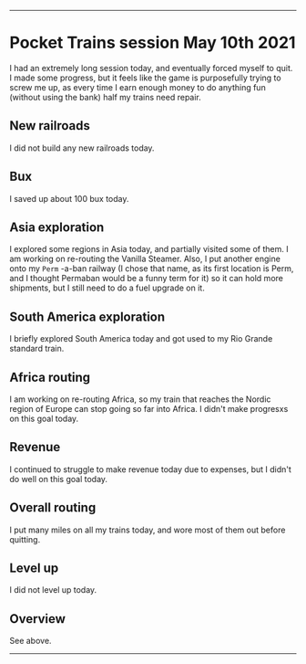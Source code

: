 
***

# Pocket Trains session May 10th 2021

I had an extremely long session today, and eventually forced myself to quit. I made some progress, but it feels like the game is purposefully trying to screw me up, as every time I earn enough money to do anything fun (without using the bank) half my trains need repair.

## New railroads

I did not build any new railroads today.

## Bux

I saved up about 100 bux today.

## Asia exploration

I explored some regions in Asia today, and partially visited some of them. I am working on re-routing the Vanilla Steamer. Also, I put another engine onto my `Perm` -a-ban railway (I chose that name, as its first location is Perm, and I thought Permaban would be a funny term for it) so it can hold more shipments, but I still need to do a fuel upgrade on it.

## South America exploration

I briefly explored South America today and got used to my Rio Grande standard train.

## Africa routing

I am working on re-routing Africa, so my train that reaches the Nordic region of Europe can stop going so far into Africa. I didn't make progresxs on this goal today.

## Revenue

I continued to struggle to make revenue today due to expenses, but I didn't do well on this goal today.

## Overall routing

I put many miles on all my trains today, and wore most of them out before quitting.

## Level up

I did not level up today.

## Overview

See above.

***
